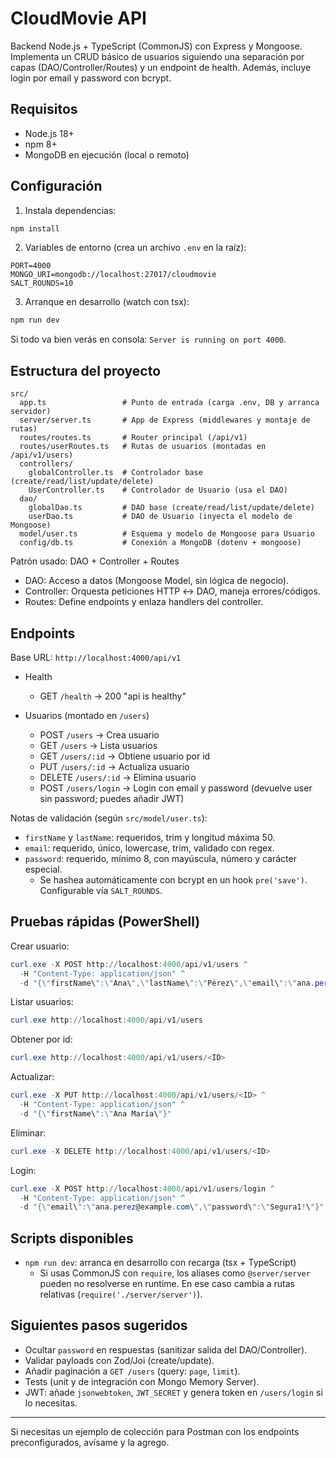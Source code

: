# CloudMovie API

Backend Node.js + TypeScript (CommonJS) con Express y Mongoose. Implementa un CRUD básico de usuarios siguiendo una separación por capas (DAO/Controller/Routes) y un endpoint de health.
Además, incluye login por email y password con bcrypt.

## Requisitos
- Node.js 18+
- npm 8+
- MongoDB en ejecución (local o remoto)

## Configuración
1) Instala dependencias:
```powershell
npm install
```

2) Variables de entorno (crea un archivo `.env` en la raíz):
```env
PORT=4000
MONGO_URI=mongodb://localhost:27017/cloudmovie
SALT_ROUNDS=10
```

3) Arranque en desarrollo (watch con tsx):
```powershell
npm run dev
```

Si todo va bien verás en consola: `Server is running on port 4000`.

## Estructura del proyecto
```
src/
  app.ts                 # Punto de entrada (carga .env, DB y arranca servidor)
  server/server.ts       # App de Express (middlewares y montaje de rutas)
  routes/routes.ts       # Router principal (/api/v1)
  routes/userRoutes.ts   # Rutas de usuarios (montadas en /api/v1/users)
  controllers/
    globalController.ts  # Controlador base (create/read/list/update/delete)
    UserController.ts    # Controlador de Usuario (usa el DAO)
  dao/
    globalDao.ts         # DAO base (create/read/list/update/delete)
    userDao.ts           # DAO de Usuario (inyecta el modelo de Mongoose)
  model/user.ts          # Esquema y modelo de Mongoose para Usuario
  config/db.ts           # Conexión a MongoDB (dotenv + mongoose)
```

Patrón usado: DAO + Controller + Routes
- DAO: Acceso a datos (Mongoose Model, sin lógica de negocio).
- Controller: Orquesta peticiones HTTP ↔ DAO, maneja errores/códigos.
- Routes: Define endpoints y enlaza handlers del controller.

## Endpoints
Base URL: `http://localhost:4000/api/v1`

- Health
  - GET `/health` → 200 "api is healthy"

- Usuarios (montado en `/users`)
  - POST `/users` → Crea usuario
  - GET `/users` → Lista usuarios
  - GET `/users/:id` → Obtiene usuario por id
  - PUT `/users/:id` → Actualiza usuario
  - DELETE `/users/:id` → Elimina usuario
  - POST `/users/login` → Login con email y password (devuelve user sin password; puedes añadir JWT)

Notas de validación (según `src/model/user.ts`):
- `firstName` y `lastName`: requeridos, trim y longitud máxima 50.
- `email`: requerido, único, lowercase, trim, validado con regex.
- `password`: requerido, mínimo 8, con mayúscula, número y carácter especial.
  - Se hashea automáticamente con bcrypt en un hook `pre('save')`. Configurable vía `SALT_ROUNDS`.

## Pruebas rápidas (PowerShell)
Crear usuario:
```powershell
curl.exe -X POST http://localhost:4000/api/v1/users ^
  -H "Content-Type: application/json" ^
  -d "{\"firstName\":\"Ana\",\"lastName\":\"Pérez\",\"email\":\"ana.perez@example.com\",\"password\":\"Segura1!\"}"
```

Listar usuarios:
```powershell
curl.exe http://localhost:4000/api/v1/users
```

Obtener por id:
```powershell
curl.exe http://localhost:4000/api/v1/users/<ID>
```

Actualizar:
```powershell
curl.exe -X PUT http://localhost:4000/api/v1/users/<ID> ^
  -H "Content-Type: application/json" ^
  -d "{\"firstName\":\"Ana María\"}"
```

Eliminar:
```powershell
curl.exe -X DELETE http://localhost:4000/api/v1/users/<ID>
```

Login:
```powershell
curl.exe -X POST http://localhost:4000/api/v1/users/login ^
  -H "Content-Type: application/json" ^
  -d "{\"email\":\"ana.perez@example.com\",\"password\":\"Segura1!\"}"
```

## Scripts disponibles
- `npm run dev`: arranca en desarrollo con recarga (tsx + TypeScript)
  - Si usas CommonJS con `require`, los aliases como `@server/server` pueden no resolverse en runtime. En ese caso cambia a rutas relativas (`require('./server/server')`).

## Siguientes pasos sugeridos
- Ocultar `password` en respuestas (sanitizar salida del DAO/Controller).
- Validar payloads con Zod/Joi (create/update).
- Añadir paginación a `GET /users` (query: `page`, `limit`).
- Tests (unit y de integración con Mongo Memory Server).
- JWT: añade `jsonwebtoken`, `JWT_SECRET` y genera token en `/users/login` si lo necesitas.

---
Si necesitas un ejemplo de colección para Postman con los endpoints preconfigurados, avísame y la agrego.
